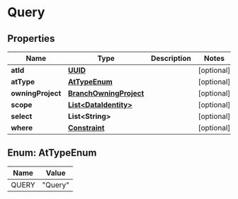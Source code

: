 

# Query

## Properties

Name | Type | Description | Notes
------------ | ------------- | ------------- | -------------
**atId** | [**UUID**](UUID.md) |  |  [optional]
**atType** | [**AtTypeEnum**](#AtTypeEnum) |  |  [optional]
**owningProject** | [**BranchOwningProject**](BranchOwningProject.md) |  |  [optional]
**scope** | [**List&lt;DataIdentity&gt;**](DataIdentity.md) |  |  [optional]
**select** | **List&lt;String&gt;** |  |  [optional]
**where** | [**Constraint**](Constraint.md) |  |  [optional]



## Enum: AtTypeEnum

Name | Value
---- | -----
QUERY | &quot;Query&quot;



